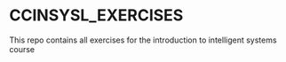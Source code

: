 # CCINSYSL_EXERCISES
This repo contains all exercises for the introduction to intelligent systems course
